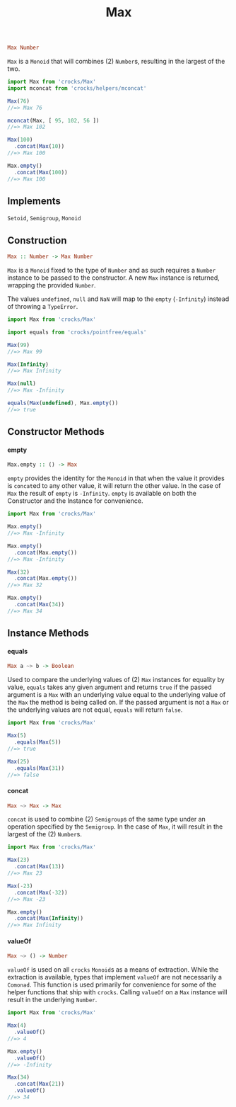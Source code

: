 <header>

# Max

</header>

```haskell
Max Number
```

`Max` is a `Monoid` that will combines (2) `Number`s, resulting in the largest
of the two.

```javascript
import Max from 'crocks/Max'
import mconcat from 'crocks/helpers/mconcat'

Max(76)
//=> Max 76

mconcat(Max, [ 95, 102, 56 ])
//=> Max 102

Max(100)
  .concat(Max(10))
//=> Max 100

Max.empty()
  .concat(Max(100))
//=> Max 100
```

<article id="topic-implements">

## Implements

`Setoid`, `Semigroup`, `Monoid`

</article>

<article id="topic-construction">

## Construction

```haskell
Max :: Number -> Max Number
```

`Max` is a `Monoid` fixed to the type of `Number` and as such requires
a `Number` instance to be passed to the constructor. A new `Max` instance is
returned, wrapping the provided `Number`.

The values `undefined`, `null` and `NaN` will map to the `empty` (`-Infinity`)
instead of throwing a `TypeError`.

```javascript
import Max from 'crocks/Max'

import equals from 'crocks/pointfree/equals'

Max(99)
//=> Max 99

Max(Infinity)
//=> Max Infinity

Max(null)
//=> Max -Infinity

equals(Max(undefined), Max.empty())
//=> true
```

</article>

<article id="topic-constructor">

## Constructor Methods

#### empty

```haskell
Max.empty :: () -> Max
```

`empty` provides the identity for the `Monoid` in that when the value it
provides is `concat`ed to any other value, it will return the other value. In
the case of `Max` the result of `empty` is `-Infinity`. `empty` is available on
both the Constructor and the Instance for convenience.

```javascript
import Max from 'crocks/Max'

Max.empty()
//=> Max -Infinity

Max.empty()
  .concat(Max.empty())
//=> Max -Infinity

Max(32)
  .concat(Max.empty())
//=> Max 32

Max.empty()
  .concat(Max(34))
//=> Max 34
```

</article>

<article id="topic-instance">

## Instance Methods

#### equals

```haskell
Max a ~> b -> Boolean
```

Used to compare the underlying values of (2) `Max` instances for equality by
value, `equals` takes any given argument and returns `true` if the passed
argument is a `Max` with an underlying value equal to the underlying value of
the `Max` the method is being called on. If the passed argument is not
a `Max` or the underlying values are not equal, `equals` will return `false`.

```javascript
import Max from 'crocks/Max'

Max(5)
  .equals(Max(5))
//=> true

Max(25)
  .equals(Max(31))
//=> false
```

#### concat

```haskell
Max ~> Max -> Max
```

`concat` is used to combine (2) `Semigroup`s of the same type under an
operation specified by the `Semigroup`. In the case of `Max`, it will result
in the largest of the (2) `Number`s.

```javascript
import Max from 'crocks/Max'

Max(23)
  .concat(Max(13))
//=> Max 23

Max(-23)
  .concat(Max(-32))
//=> Max -23

Max.empty()
  .concat(Max(Infinity))
//=> Max Infinity
```

#### valueOf

```haskell
Max ~> () -> Number
```

`valueOf` is used on all `crocks` `Monoid`s as a means of extraction. While the
extraction is available, types that implement `valueOf` are not necessarily
a `Comonad`. This function is used primarily for convenience for some of the
helper functions that ship with `crocks`. Calling `valueOf` on a `Max` instance
will result in the underlying `Number`.

```javascript
import Max from 'crocks/Max'

Max(4)
  .valueOf()
//=> 4

Max.empty()
  .valueOf()
//=> -Infinity

Max(34)
  .concat(Max(21))
  .valueOf()
//=> 34
```

</article>
